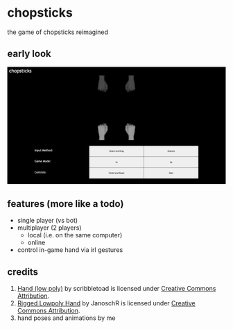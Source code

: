 # chopsticks

the game of chopsticks reimagined

## early look

![preview of game](./early-look.png "is this tuff group leader?")

## features (more like a todo)

- single player (vs bot)
- multiplayer (2 players)
  - local (i.e. on the same computer)
  - online
- control in-game hand via irl gestures

## credits

1. [Hand (low poly)](https://skfb.ly/Dr9p "sketchfab.com") by scribbletoad is licensed under [Creative Commons Attribution](http://creativecommons.org/licenses/by/4.0/ "license").
2. [Rigged Lowpoly Hand](https://skfb.ly/6RoCG "sketchfab.com") by JanoschR is licensed under [Creative Commons Attribution](http://creativecommons.org/licenses/by/4.0/ "license").
3. hand poses and animations by me